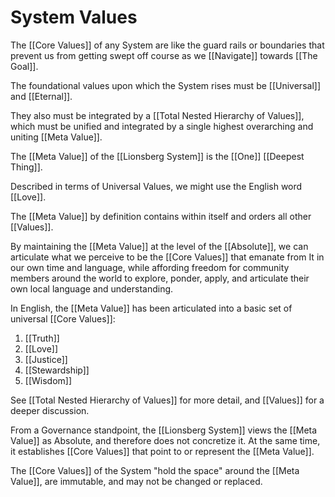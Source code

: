 # System Values 
The [[Core Values]] of any System are like the guard rails or boundaries that prevent us from getting swept off course as we [[Navigate]] towards [[The Goal]]. 

The foundational values upon which the System rises must be [[Universal]] and [[Eternal]]. 

They also must be integrated by a [[Total Nested Hierarchy of Values]], which must be unified and integrated by a single highest overarching and uniting [[Meta Value]]. 

The [[Meta Value]] of the [[Lionsberg System]] is the [[One]] [[Deepest Thing]]. 

Described in terms of Universal Values, we might use the English word [[Love]]. 

The [[Meta Value]] by definition contains within itself and orders all other [[Values]]. 

By maintaining the [[Meta Value]] at the level of the [[Absolute]], we can articulate what we perceive to be the [[Core Values]] that emanate from It in our own time and language, while affording freedom for community members around the world to explore, ponder, apply, and articulate their own local language and understanding. 

In English, the [[Meta Value]] has been articulated into a basic set of universal [[Core Values]]: 

1. [[Truth]]  
2. [[Love]]  
3. [[Justice]]  
4. [[Stewardship]]  
5. [[Wisdom]]  

See [[Total Nested Hierarchy of Values]] for more detail, and [[Values]] for a deeper discussion. 

From a Governance standpoint, the [[Lionsberg System]] views the [[Meta Value]] as Absolute, and therefore does not concretize it. At the same time, it establishes [[Core Values]] that point to or represent the [[Meta Value]]. 

The [[Core Values]] of the System "hold the space" around the [[Meta Value]], are immutable, and may not be changed or replaced. 
